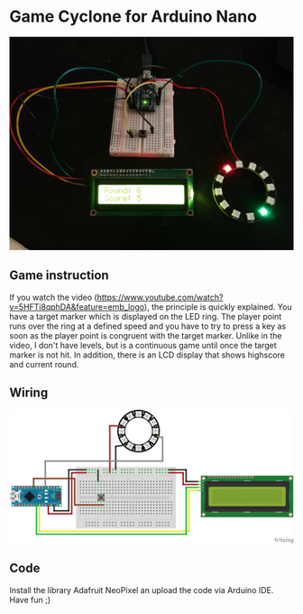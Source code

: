 # Game Cyclone for Arduino Nano
![Schema](images/Title.jpg)

## Game instruction
If you watch the video (https://www.youtube.com/watch?v=5HFTi8qphDA&feature=emb_logo), 
the principle is quickly explained. You have a target marker which is displayed on the 
LED ring. The player point runs over the ring at a defined speed and you have to try 
to press a key as soon as the player point is congruent with the target marker. Unlike
in the video, I don't have levels, but is a continuous game until once the target marker 
is not hit. In addition, there is an LCD display that shows highscore and current round.

## Wiring
![Wiring](images/Wiring.png)

## Code
Install the library Adafruit NeoPixel an upload the code via Arduino IDE.
Have fun ;)